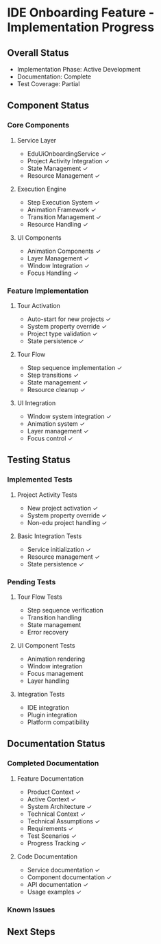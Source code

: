# IDE Onboarding Feature - Implementation Progress

## Overall Status
- Implementation Phase: Active Development
- Documentation: Complete
- Test Coverage: Partial

## Component Status

### Core Components
1. Service Layer
   - EduUiOnboardingService ✓
   - Project Activity Integration ✓
   - State Management ✓
   - Resource Management ✓

2. Execution Engine
   - Step Execution System ✓
   - Animation Framework ✓
   - Transition Management ✓
   - Resource Handling ✓

3. UI Components
   - Animation Components ✓
   - Layer Management ✓
   - Window Integration ✓
   - Focus Handling ✓

### Feature Implementation

1. Tour Activation
   - Auto-start for new projects ✓
   - System property override ✓
   - Project type validation ✓
   - State persistence ✓

2. Tour Flow
   - Step sequence implementation ✓
   - Step transitions ✓
   - State management ✓
   - Resource cleanup ✓

3. UI Integration
   - Window system integration ✓
   - Animation system ✓
   - Layer management ✓
   - Focus control ✓

## Testing Status

### Implemented Tests
1. Project Activity Tests
   - New project activation ✓
   - System property override ✓
   - Non-edu project handling ✓

2. Basic Integration Tests
   - Service initialization ✓
   - Resource management ✓
   - State persistence ✓

### Pending Tests
1. Tour Flow Tests
   - Step sequence verification
   - Transition handling
   - State management
   - Error recovery

2. UI Component Tests
   - Animation rendering
   - Window integration
   - Focus management
   - Layer handling

3. Integration Tests
   - IDE integration
   - Plugin integration
   - Platform compatibility

## Documentation Status

### Completed Documentation
1. Feature Documentation
   - Product Context ✓
   - Active Context ✓
   - System Architecture ✓
   - Technical Context ✓
   - Technical Assumptions ✓
   - Requirements ✓
   - Test Scenarios ✓
   - Progress Tracking ✓

2. Code Documentation
   - Service documentation ✓
   - Component documentation ✓
   - API documentation ✓
   - Usage examples ✓

### Known Issues


## Next Steps